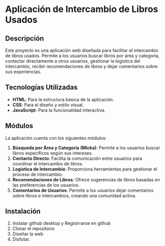# Aplicación de Intercambio de Libros Usados

## Descripción
Este proyecto es una aplicación web diseñada para facilitar el intercambio de libros usados. Permite a los usuarios buscar libros por área y categoría, contactar directamente a otros usuarios, gestionar la logística del intercambio, recibir recomendaciones de libros y dejar comentarios sobre sus experiencias.

## Tecnologías Utilizadas
- **HTML**: Para la estructura básica de la aplicación.
- **CSS**: Para el diseño y estilo visual.
- **JavaScript**: Para la funcionalidad interactiva.

## Módulos
La aplicación cuenta con los siguientes módulos:
1. **Búsqueda por Área y Categoría (Micka)**: Permite a los usuarios buscar libros específicos según sus intereses.
2. **Contacto Directo**: Facilita la comunicación entre usuarios para coordinar el intercambio de libros.
3. **Logística de Intercambio**: Proporciona herramientas para gestionar el proceso de intercambio.
4. **Recomendaciones de Libros**: Ofrece sugerencias de libros basadas en las preferencias de los usuarios.
5. **Comentarios de Usuarios**: Permite a los usuarios dejar comentarios sobre libros e intercambios, creando una comunidad activa.

## Instalación
1. Instalar github desktop y Registrrarse en github
2. Clonar el repositorio
3. Diseñar la web
4. Disfutar.

